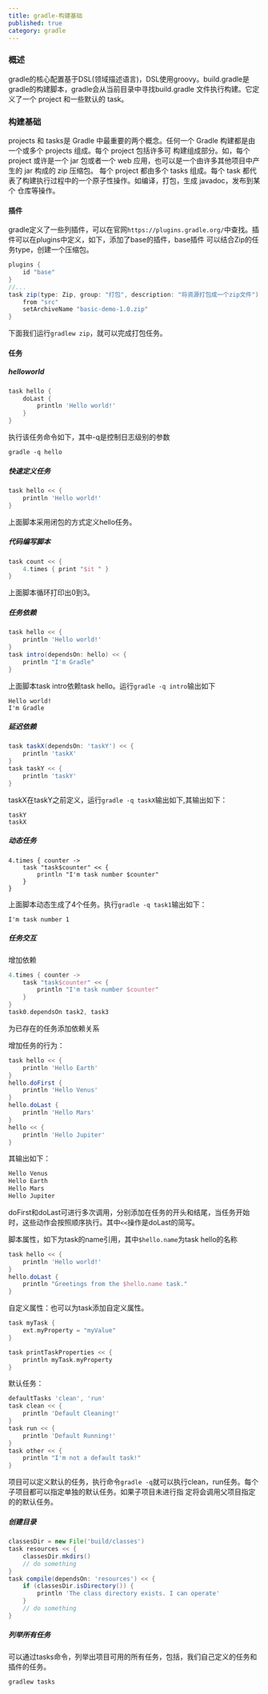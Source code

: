 ```yaml
---
title: gradle-构建基础
published: true
category: gradle
---
```


### 概述
gradle的核心配置基于DSL(领域描述语言)，DSL使用groovy。build.gradle是gradle的构建脚本，gradle会从当前目录中寻找build.gradle
文件执行构建。它定义了一个 project 和一些默认的 task。

### 构建基础
projects 和 tasks是 Gradle 中最重要的两个概念。任何一个 Gradle 构建都是由一个或多个 projects 组成。每个 project 包括许多可
构建组成部分。如，每个 project 或许是一个 jar 包或者一个 web 应用，也可以是一个由许多其他项目中产生的 jar 构成的 zip 压缩包。
每个 project 都由多个 tasks 组成。每个 task 都代表了构建执行过程中的一个原子性操作。如编译，打包，生成 javadoc，发布到某个
仓库等操作。

#### 插件
gradle定义了一些列插件，可以在官网`https://plugins.gradle.org/`中查找。插件可以在plugins中定义，如下，添加了base的插件，base插件
可以结合Zip的任务type，创建一个压缩包。
```groovy
plugins {
    id "base"
}
//...
task zip(type: Zip, group: "打包", description: "将资源打包成一个zip文件") {
    from "src"
    setArchiveName "basic-demo-1.0.zip"
}
```
下面我们运行`gradlew zip`，就可以完成打包任务。

#### 任务

##### helloworld
```groovy
task hello {
    doLast {
        println 'Hello world!'
    }
}
```
执行该任务命令如下，其中-q是控制日志级别的参数
```
gradle -q hello
```
##### 快速定义任务
```groovy
task hello << {
    println 'Hello world!'
}
```
上面脚本采用闭包的方式定义hello任务。

##### 代码编写脚本
```groovy
task count << {
    4.times { print "$it " }
}
```
上面脚本循环打印出0到3。

##### 任务依赖
```groovy
task hello << {
    println 'Hello world!'
}
task intro(dependsOn: hello) << {
    println "I'm Gradle"
}
```
上面脚本task intro依赖task hello。运行`gradle -q intro`输出如下
```
Hello world!
I'm Gradle
```

##### 延迟依赖
```groovy
task taskX(dependsOn: 'taskY') << {
    println 'taskX'
}
task taskY << {
    println 'taskY'
}
```
taskX在taskY之前定义，运行`gradle -q taskX`输出如下,其输出如下：
```
taskY
taskX
```

##### 动态任务
```
4.times { counter ->
    task "task$counter" << {
        println "I'm task number $counter"
    }
}
```
上面脚本动态生成了4个任务。执行`gradle -q task1`输出如下：
```
I'm task number 1
```

##### 任务交互
增加依赖
```groovy
4.times { counter ->
    task "task$counter" << {
        println "I'm task number $counter"
    }
}
task0.dependsOn task2, task3
```
为已存在的任务添加依赖关系

增加任务的行为：
```groovy
task hello << {
    println 'Hello Earth'
}
hello.doFirst {
    println 'Hello Venus'
}
hello.doLast {
    println 'Hello Mars'
}
hello << {
    println 'Hello Jupiter'
}
```
其输出如下：
```groovy
Hello Venus
Hello Earth
Hello Mars
Hello Jupiter
```
doFirst和doLast可进行多次调用，分别添加在任务的开头和结尾，当任务开始时，这些动作会按照顺序执行。其中`<<`操作是doLast的简写。

脚本属性，如下为task的name引用，其中`$hello.name`为task hello的名称
```groovy
task hello << {
    println 'Hello world!'
}
hello.doLast {
    println "Greetings from the $hello.name task."
}
```
自定义属性：也可以为task添加自定义属性。
```groovy
task myTask {
    ext.myProperty = "myValue"
}

task printTaskProperties << {
    println myTask.myProperty
}
```
默认任务：
```groovy
defaultTasks 'clean', 'run'
task clean << {
    println 'Default Cleaning!'
}
task run << {
    println 'Default Running!'
}
task other << {
    println "I'm not a default task!"
}
```
项目可以定义默认的任务，执行命令`gradle -q`就可以执行clean，run任务。每个子项目都可以指定单独的默认任务。如果子项目未进行指
定将会调用父项目指定的的默认任务。

##### 创建目录
```groovy
classesDir = new File('build/classes')
task resources << {
    classesDir.mkdirs()
    // do something
}
task compile(dependsOn: 'resources') << {
    if (classesDir.isDirectory()) {
        println 'The class directory exists. I can operate'
    }
    // do something
}  
```

##### 列举所有任务
可以通过tasks命令，列举出项目可用的所有任务，包括，我们自己定义的任务和插件的任务。
```groovy
gradlew tasks
```